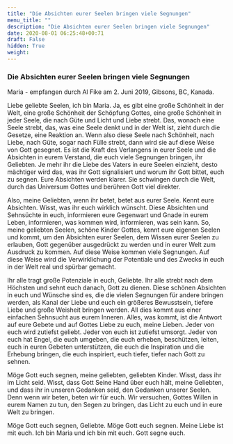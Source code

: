 ```yaml
---
title: "Die Absichten eurer Seelen bringen viele Segnungen"
menu_title: ""
description: "Die Absichten eurer Seelen bringen viele Segnungen"
date: 2020-08-01 06:25:48+00:71
draft: False
hidden: True
weight:
---
```

### Die Absichten eurer Seelen bringen viele Segnungen

Maria - empfangen durch Al Fike am 2. Juni 2019, Gibsons, BC, Kanada.

Liebe geliebte Seelen, ich bin Maria. Ja, es gibt eine große Schönheit in der Welt, eine große Schönheit der Schöpfung Gottes, eine große Schönheit in jeder Seele, die nach Güte und Licht und Liebe strebt. Das, wonach eine Seele strebt, das, was eine Seele denkt und in der Welt ist, zieht durch die Gesetze, eine Reaktion an. Wenn also diese Seele nach Schönheit, nach Liebe, nach Güte, sogar nach Fülle strebt, dann wird sie auf diese Weise von Gott gesegnet. Es ist die Kraft des Verlangens in eurer Seele und die Absichten in eurem Verstand, die euch viele Segnungen bringen, ihr Geliebten. Je mehr ihr die Liebe des Vaters in eure Seelen einzieht, desto mächtiger wird das, was ihr Gott signalisiert und worum ihr Gott bittet, euch zu segnen. Eure Absichten werden klarer. Sie schwingen durch die Welt, durch das Universum Gottes und berühren Gott viel direkter.

Also, meine Geliebten, wenn ihr betet, betet aus eurer Seele. Kennt eure Absichten. Wisst, was ihr euch wirklich wünscht. Diese Absichten und Sehnsüchte in euch, informieren eure Gegenwart und Gnade in eurem Leben, informieren, was kommen wird, informieren, was sein kann. So, meine geliebten Seelen, schöne Kinder Gottes, kennt eure eigenen Seelen und kommt, um den Absichten eurer Seelen, dem Wissen eurer Seelen zu erlauben, Gott gegenüber ausgedrückt zu werden und in eurer Welt zum Ausdruck zu kommen. Auf diese Weise kommen viele Segnungen. Auf diese Weise wird die Verwirklichung der Potentiale und des Zwecks in euch in der Welt real und spürbar gemacht.

Ihr alle tragt große Potenziale in euch, Geliebte. Ihr alle strebt nach dem Höchsten und sehnt euch danach, Gott zu dienen. Diese schönen Absichten in euch und Wünsche sind es, die die vielen Segnungen für andere bringen werden, als Kanal der Liebe und euch ein größeres Bewusstsein, tiefere Liebe und große Weisheit bringen werden. All dies kommt aus einer einfachen Sehnsucht aus eurem Inneren. Alles, was kommt, ist die Antwort auf eure Gebete und auf Gottes Liebe zu euch, meine Lieben. Jeder von euch wird zutiefst geliebt. Jeder von euch ist zutiefst umsorgt. Jeder von euch hat Engel, die euch umgeben, die euch erheben, beschützen, leiten, euch in euren Gebeten unterstützen, die euch die Inspiration und die Erhebung bringen, die euch inspiriert, euch tiefer, tiefer nach Gott zu sehnen.

Möge Gott euch segnen, meine geliebten, geliebten Kinder. Wisst, dass ihr im Licht seid. Wisst, dass Gott Seine Hand über euch hält, meine Geliebten, und dass ihr in unseren Gedanken seid, den Gedanken unserer Seelen. Denn wenn wir beten, beten wir für euch. Wir versuchen, Gottes Willen in eurem Namen zu tun, den Segen zu bringen, das Licht zu euch und in eure Welt zu bringen.

Möge Gott euch segnen, Geliebte. Möge Gott euch segnen. Meine Liebe ist mit euch. Ich bin Maria und ich bin mit euch. Gott segne euch.
